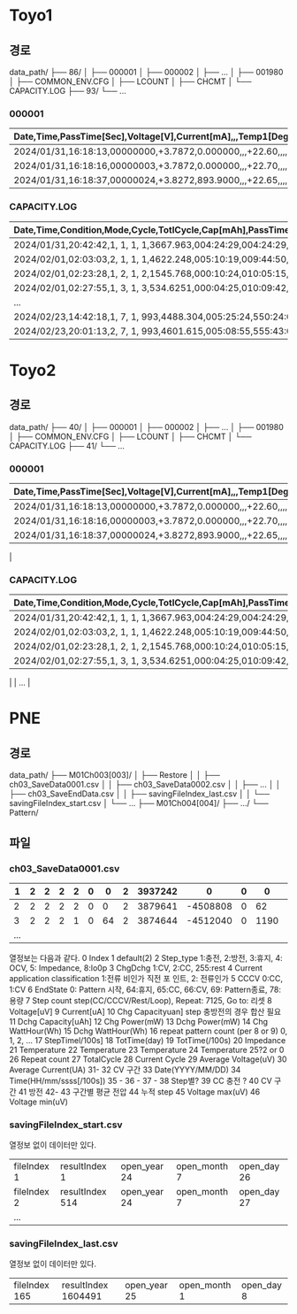 
# Toyo1
## 경로

data_path/
├── 86/
│   ├── 000001
│   ├── 000002
│   ├── ...
│   ├── 001980
│   ├── COMMON_ENV.CFG
│   ├── LCOUNT
│   ├── CHCMT
│   └── CAPACITY.LOG
├── 93/
└── ...

### 000001

| Date,Time,PassTime[Sec],Voltage[V],Current[mA],,,Temp1[Deg],,,,Condition,Mode,Cycle,TotlCycle,PassedDate,Temp1[Deg] |
| ------------------------------------------------------------------------------------------------------------------- |
| 2024/01/31,16:18:13,00000000,+3.7872,0.000000,,,+22.60,,,,1, 1, 1, 1, 0,+22.60                                      |
| 2024/01/31,16:18:16,00000003,+3.7872,0.000000,,,+22.70,,,,1, 1, 1, 1, 0,+22.70                                      |
| 2024/01/31,16:18:37,00000024,+3.8272,893.9000,,,+22.65,,,,1, 1, 1, 1, 0,+22.65                                      |

### CAPACITY.LOG

| Date,Time,Condition,Mode,Cycle,TotlCycle,Cap[mAh],PassTime,TotlPassTime,Pow[mWh],AveVolt[V],PeakVolt[V],,PeakTemp[Deg],Ocv,,Finish,DchCycle,PassedDate |
| ------------------------------------------------------------------------------------------------------------------------------------------------------ |
| 2024/01/31,20:42:42,1, 1, 1, 1,3667.963,004:24:29,004:24:29,15093.07,+4.1412,+4.5019,,+23.20,+3.7872,,Cur, 0, 0                                        |
| 2024/02/01,02:03:03,2, 1, 1, 1,4622.248,005:10:19,009:44:50,18135.83,+3.9237,+4.4618,,+23.15,+4.4893,,Vol, 1, 0                                        |
| 2024/02/01,02:23:28,1, 2, 1, 2,1545.768,000:10:24,010:05:15,6267.272,+4.0529,+4.1403,,+23.15,+3.4076,,Vol, 1, 0                                        |
| 2024/02/01,02:27:55,1, 3, 1, 3,534.6251,000:04:25,010:09:42,2205.787,+4.1236,+4.1603,,+23.25,+3.9867,,Vol, 1, 0                                        |
| ...
| 2024/02/23,14:42:18,1, 7, 1, 993,4488.304,005:25:24,550:24:05,18220.23,+4.0919,+4.5014,,+23.25,+3.5442,,Cur, 398, 22                                        |                                        |
| 2024/02/23,20:01:13,2, 7, 1, 993,4601.615,005:08:55,555:43:00,18108.13,+3.9353,+4.4598,,+23.25,+4.4898,,Vol, 399, 23                                        |

# Toyo2
## 경로

data_path/
├── 40/
│   ├── 000001
│   ├── 000002
│   ├── ...
│   ├── 001980
│   ├── COMMON_ENV.CFG
│   ├── LCOUNT
│   ├── CHCMT
│   └── CAPACITY.LOG
├── 41/
└── ...
### 000001

| Date,Time,PassTime[Sec],Voltage[V],Current[mA],,,Temp1[Deg],,,,Condition,Mode,Cycle,TotlCycle,Temp1[Deg] |
| -------------------------------------------------------------------------------------------------------- |
| 2024/01/31,16:18:13,00000000,+3.7872,0.000000,,,+22.60,,,,1, 1, 1, 1,+22.60                              |
| 2024/01/31,16:18:16,00000003,+3.7872,0.000000,,,+22.70,,,,1, 1, 1, 1,+22.70                              |
| 2024/01/31,16:18:37,00000024,+3.8272,893.9000,,,+22.65,,,,1, 1, 1, 1,+22.65                              | ...
|

### CAPACITY.LOG

| Date,Time,Condition,Mode,Cycle,TotlCycle,Cap[mAh],PassTime,TotlPassTime,Pow[mWh],AveVolt[V],PeakVolt[V],,PeakTemp[Deg],Ocv,,Finish |
| ---------------------------------------------------------------------------------------------------------------------------------- |
| 2024/01/31,20:42:42,1, 1, 1, 1,3667.963,004:24:29,004:24:29,15093.07,+4.1412,+4.5019,,+23.20,+3.7872,,Cur                          |
| 2024/02/01,02:03:03,2, 1, 1, 1,4622.248,005:10:19,009:44:50,18135.83,+3.9237,+4.4618,,+23.15,+4.4893,,Vol                          |
| 2024/02/01,02:23:28,1, 2, 1, 2,1545.768,000:10:24,010:05:15,6267.272,+4.0529,+4.1403,,+23.15,+3.4076,,Vol                          |
| 2024/02/01,02:27:55,1, 3, 1, 3,534.6251,000:04:25,010:09:42,2205.787,+4.1236,+4.1603,,+23.25,+3.9867,,Vol                          
|
| ...
|



# PNE
## 경로

data_path/
├── M01Ch003[003]/
│   ├── Restore
│   │   ├── ch03_SaveData0001.csv
│   │   ├── ch03_SaveData0002.csv
│   │   ├── ...
│   │   ├── ch03_SaveEndData.csv
│   │   ├── savingFileIndex_last.csv
│   │   └── savingFileIndex_start.csv
│   └── ...
├── M01Ch004[004]/
├── .../
└── Pattern/

## 파일

### ch03_SaveData0001.csv

| 1   | 2   | 2   | 2   | 2   | 0   | 0   | 2   | 3937242 | 0        | 0   | 0    | 0   | 0     | 0   | 0   | 0   | 0   | 0   | 0   | 0     | 44151 | 44151 | 44151 | 0     | 0   | 0   | 1   | 1   | 0       | 0        | 0   | 0   | 20240726 | 1.53E+08 | 0   | 0   | 0   | 0   | 0   | 0   | 0    | 0   | 3737242 | 1   | 3937242 | 3937242 |
| --- | --- | --- | --- | --- | --- | --- | --- | ------- | -------- | --- | ---- | --- | ----- | --- | --- | --- | --- | --- | --- | ----- | ----- | ----- | ----- | ----- | --- | --- | --- | --- | ------- | -------- | --- | --- | -------- | -------- | --- | --- | --- | --- | --- | --- | ---- | --- | ------- | --- | ------- | ------- |
| 2   | 2   | 2   | 2   | 2   | 0   | 0   | 2   | 3879641 | -4508808 | 0   | 62   | 0   | 17492 | 0   | 0   | 0   | 10  | 0   | 10  | 0     | 44151 | 44151 | 44151 | 0     | 0   | 0   | 1   | 1   | 0       | 0        | 0   | 0   | 20240726 | 1.53E+08 | 0   | 0   | 0   | 10  | 0   | 0   | 62   | 0   | 3879641 | 1   | 3879641 | 3879641 |
| 3   | 2   | 2   | 2   | 1   | 0   | 64  | 2   | 3874644 | -4512040 | 0   | 1190 | 0   | 17482 | 0   | 4   | 0   | 100 | 0   | 100 | 14116 | 44151 | 44151 | 44151 | 44100 | 0   | 0   | 1   | 1   | 3875900 | -4511500 | 0   | 0   | 20240726 | 1.53E+08 | 0   | 0   | 0   | 100 | 0   | 0   | 1190 | 0   | 3873851 | 1   | 3874644 | 3873851 |
| ... |     |     |     |     |     |     |     |         |          |     |      |     |       |     |     |     |     |     |     |       |       |       |       |       |     |     |     |     |         |          |     |     |          |          |     |     |     |     |     |     |      |     |         |     |         |         |

열정보는 다음과 같다.
0 Index 1 default(2) 2 Step_type 1:충전, 2:방전, 3:휴지, 4: OCV, 5: Impedance, 8:lo0p 3 ChgDchg 1:CV, 2:CC, 255:rest 4 Current application classification 1:전류 비인가 직전 포 인트, 2: 전류인가 5 CCCV 0:CC, 1:CV 6 EndState 0: Pattern 시작, 64:휴지, 65:CC, 66:CV, 69: Pattern종료, 78:용량 7 Step count step(CC/CCCV/Rest/Loop), Repeat: 7125, Go to: 리셋 8 Voltage[uV] 9 Current[uA] 10 Chg Capacityuan] step 충방전의 경우 합산 필요 11 Dchg Capacity[uAh] 12 Chg Power(mW) 13 Dchg Power(mW) 14 Chg WattHour(Wh) 15 Dchg WattHour(Wh) 16 repeat pattern count (per 8 or 9) 0, 1, 2, ... 17 StepTimel/100s] 18 TotTime(day) 19 TotTime(/100s) 20 Impedance 21 Temperature 22 Temperature 23 Temperature 24 Temperature 25?2 or 0 26 Repeat count 27 TotalCycle 28 Current Cycle 29 Average Voltage(uV) 30 Average Current(UA) 31- 32 CV 구간 33 Date(YYYY/MM/DD) 34 Time(HH/mm/ssss[/100s]) 35 - 36 - 37 - 38 Step별? 39 CC 충전 ? 40 CV 구간 41 방전 42- 43 구간별 평균 전압 44 누적 step 45 Voltage max(uV) 46 Voltage min(uV)

### savingFileIndex_start.csv
열정보 없이 데이터만 있다.

|             |                 |              |              |             |
| ----------- | --------------- | ------------ | ------------ | ----------- |
| fileIndex 1 | resultIndex 1   | open_year 24 | open_month 7 | open_day 26 |
| fileIndex 2 | resultIndex 514 | open_year 24 | open_month 7 | open_day 27 |
| ...         |                 |              |              |             |

### savingFileIndex_last.csv
열정보 없이 데이터만 있다.

|               |                     |              |              |            |
| ------------- | ------------------- | ------------ | ------------ | ---------- |
| fileIndex 165 | resultIndex 1604491 | open_year 25 | open_month 1 | open_day 8 |